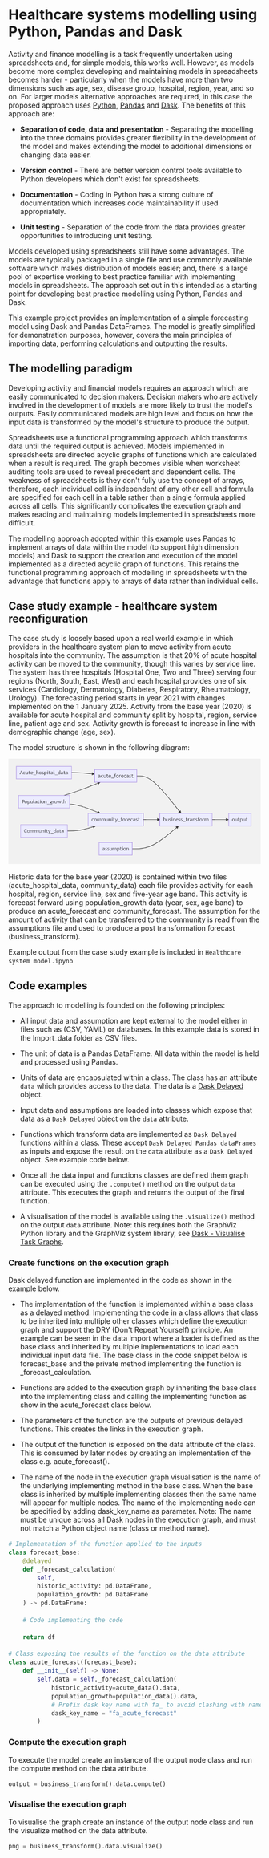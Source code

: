# Healthcare systems modelling using Python, Pandas and Dask

Activity and finance modelling is a task frequently undertaken using spreadsheets and, for simple models, this works well. However, as models become more complex developing and maintaining models in spreadsheets becomes harder - particularly when the models have more than two dimensions such as age, sex, disease group, hospital, region, year, and so on. For larger models alternative approaches are required, in this case the proposed approach uses [Python](https://www.python.org/), [Pandas](https://pandas.pydata.org/) and [Dask](https://dask.org/). The benefits of this approach are:

+ **Separation of code, data and presentation** - Separating the modelling into the three domains provides greater flexibility in the development of the model and makes extending the model to additional dimensions or changing data easier.

+ **Version control** - There are better version control tools available to Python developers which don't exist for spreadsheets.  

+ **Documentation** - Coding in Python has a strong culture of documentation which increases code maintainability if used appropriately.

+ **Unit testing** - Separation of the code from the data provides greater opportunities to introducing unit testing.

Models developed using spreadsheets still have some advantages. The models are typically packaged in a single file and use commonly available software which makes distribution of models easier; and, there is a large pool of expertise working to best practice familiar with implementing models in spreadsheets. The approach set out in this intended as a starting point for developing best practice modelling using Python, Pandas and Dask.

This example project provides an implementation of a simple forecasting model using Dask and Pandas DataFrames. The model is greatly simplified for demonstration purposes, however, covers the main principles of importing data, performing calculations and outputting the results.

## The modelling paradigm

Developing activity and financial models requires an approach which are easily communicated to decision makers. Decision makers who are actively involved in the development of models are more likely to trust the model's outputs. Easily communicated models are high level and focus on how the input data is transformed by the model's structure to produce the output.

Spreadsheets use a functional programming approach which transforms data until the required output is achieved. Models implemented in spreadsheets are directed acyclic graphs of functions which are calculated when a result is required. The graph becomes visible when worksheet auditing tools are used to reveal precedent and dependent cells. The weakness of spreadsheets is they don't fully use the concept of arrays, therefore, each individual cell is independent of any other cell and formula are specified for each cell in a table rather than a single formula applied across all cells. This significantly complicates the execution graph and makes reading and maintaining models implemented in spreadsheets more difficult.

The modelling approach adopted within this example uses Pandas to implement arrays of data within the model (to support high dimension models) and Dask to support the creation and execution of the model implemented as a directed acyclic graph of functions. This retains the functional programming approach of modelling in spreadsheets with the advantage that functions apply to arrays of data rather than individual cells.

## Case study example - healthcare system reconfiguration

The case study is loosely based upon a real world example in which providers in the healthcare system plan to move activity from acute hospitals into the community. The assumption is that 20% of acute hospital activity can be moved to the community, though this varies by service line. The system has three hospitals (Hospital One, Two and Three) serving four regions (North, South, East, West) and each hospital provides one of six services (Cardiology, Dermatology, Diabetes, Respiratory, Rheumatology, Urology). The forecasting period starts in year 2021 with changes implemented on the 1 January 2025. Activity from the base year (2020) is available for acute hospital and community split by hospital, region, service line, patient age and sex. Activity growth is forecast to increase in line with demographic change (age, sex).

The model structure is shown in the following diagram:

![model structure](assets/model_structure.png)

Historic data for the base year (2020) is contained within two files (acute_hospital_data, community_data) each file provides activity for each hospital, region, service line, sex and five-year age band. This activity is forecast forward using population_growth data (year, sex, age band) to produce an acute_forecast and community_forecast. The assumption for the amount of activity that can be transferred to the community is read from the assumptions file and used to produce a post transformation forecast (business_transform).

Example output from the case study example is included in `Healthcare system model.ipynb`

## Code examples

The approach to modelling is founded on the following principles:

+ All input data and assumption are kept external to the model either in files such as (CSV, YAML) or databases. In this example data is stored in the Import_data folder as CSV files.

+ The unit of data is a Pandas DataFrame. All data within the model is held and processed using Pandas.

+ Units of data are encapsulated within a class. The class has an attribute `data` which provides access to the data. The data is a [Dask Delayed](https://docs.dask.org/en/latest/delayed.html) object.

+ Input data and assumptions are loaded into classes which expose that data as a `Dask Delayed` object on the `data` attribute.

+ Functions which transform data are implemented as `Dask Delayed` functions within a class. These accept `Dask Delayed Pandas dataFrames` as inputs and expose the result on the `data` attribute as a `Dask Delayed` object. See example code below.

+ Once all the data input and functions classes are defined them graph can be executed using the `.compute()` method on the output `data` attribute. This executes the graph and returns the output of the final function.

+ A visualisation of the model is available using the `.visualize()` method on the output `data` attribute. Note: this requires both the GraphViz Python library and the GraphViz system library, see [Dask - Visualise Task Graphs](https://docs.dask.org/en/latest/graphviz.html).

### Create functions on the execution graph

Dask delayed function are implemented in the code as shown in the example below.

+ The implementation of the function is implemented within a base class as a delayed method. Implementing the code in a class allows that class to be inherited into multiple other classes which define the execution graph and support the DRY (Don't Repeat Yourself) principle. An example can be seen in the data import where a loader is defined as the base class and inherited by multiple implementations to load each individual input data file. The base class in the code snippet below is forecast\_base and the private method implementing the function is \_forecast\_calculation.

+ Functions are added to the execution graph by inheriting the base class into the implementing class and calling the implementing function as show in the acute\_forecast class below.

+ The parameters of the function are the outputs of previous delayed functions. This creates the links in the execution graph.

+ The output of the function is exposed on the data attribute of the class. This is consumed by later nodes by creating an implementation of the class e.g. acute_forecast().

+ The name of the node in the execution graph visualisation is the name of the underlying implementing method in the base class. When the base class is inherited by multiple implementing classes then the same name will appear for multiple nodes. The name of the implementing node can be specified by adding dask\_key\_name as parameter. Note: The name must be unique across all Dask nodes in the execution graph, and must not match a Python object name (class or method name).

```python
# Implementation of the function applied to the inputs
class forecast_base:
    @delayed
    def _forecast_calculation(
        self,
        historic_activity: pd.DataFrame,
        population_growth: pd.DataFrame
    ) -> pd.DataFrame:

    # Code implementing the code

    return df

# Class exposing the results of the function on the data attribute
class acute_forecast(forecast_base):
    def __init__(self) -> None:
        self.data = self._forecast_calculation(
            historic_activity=acute_data().data,
            population_growth=population_data().data,
            # Prefix dask key name with fa_ to avoid clashing with name of this class
            dask_key_name = "fa_acute_forecast"
        )
```

### Compute the execution graph

To execute the model create an instance of the output node class and run the compute method on the data attribute.

```python
output = business_transform().data.compute()
```

### Visualise the execution graph

To visualise the graph create an instance of the output node class and run the visualize method on the data attribute.

```python
png = business_transform().data.visualize()
```
